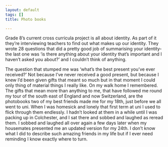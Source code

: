 ```yaml
---
layout: default
tags: []
title: Photo books

---
```

Grade 8’s current cross curricula project is all about identity. As part of it they’re interviewing teachers to find out what makes up our identity. They wrote 28 questions that did a pretty good job of summarising your identity- the last one was ‘is there anything about your identity that’s important and I haven’t asked you about?’ and I couldn’t think of anything. 

The question that stumped me was ‘what’s the best present you’ve ever received?’ Not because I’ve never received a good present, but because I knew I’d been given gifts that meant so much but in that moment I could only thing of material things I really like. On my walk home I remembered. The gifts that mean more than anything to me, that have followed me round my tour of the south east of England and now Switzerland, are the photobooks two of my best friends made me for my 18th, just before we all went to uni. When I was homesick and lonely that first term at uni I used to flick through them endlessly. I hadn’t looked at them in a while until I was packing up in Colchester, and I sat there and sobbed and laughed as reread them. I sobbed and laughed all over again a few days later when my housemates presented me an updated version for my 24th. I don’t know what I did to describe such amazing friends in my life but if I ever need reminding I know exactly where to turn. 